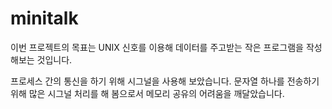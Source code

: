 # minitalk
이번 프로젝트의 목표는 UNIX 신호를 이용해 데이터를 주고받는 작은 프로그램을 작성해보는 것입니다.

프로세스 간의 통신을 하기 위해 시그널을 사용해 보았습니다. 문자열 하나를 전송하기 위해 많은 시그널 처리를 해 봄으로서 메모리 공유의 어려움을 깨달았습니다.
